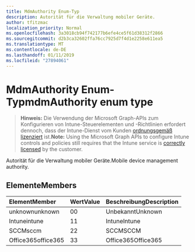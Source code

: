 ```yaml
---
title: MdmAuthority Enum-Typ
description: Autorität für die Verwaltung mobiler Geräte.
author: tfitzmac
localization_priority: Normal
ms.openlocfilehash: 3a3018cb94f742177b6efe4ce5f61d38312f2866
ms.sourcegitcommit: d2b3ca32602ffa76cc7925d7f4d1e2258e611ea5
ms.translationtype: MT
ms.contentlocale: de-DE
ms.lasthandoff: 01/11/2019
ms.locfileid: "27894061"
---
```

# <a name="mdmauthority-enum-type"></a><span data-ttu-id="b53dc-103">MdmAuthority Enum-Typ</span><span class="sxs-lookup"><span data-stu-id="b53dc-103">mdmAuthority enum type</span></span>

> <span data-ttu-id="b53dc-104">**Hinweis:** Die Verwendung der Microsoft Graph-APIs zum Konfigurieren von Intune-Steuerelementen und -Richtlinien erfordert dennoch, dass der Intune-Dienst vom Kunden [ordnungsgemäß lizenziert](https://go.microsoft.com/fwlink/?linkid=839381) ist.</span><span class="sxs-lookup"><span data-stu-id="b53dc-104">**Note:** Using the Microsoft Graph APIs to configure Intune controls and policies still requires that the Intune service is [correctly licensed](https://go.microsoft.com/fwlink/?linkid=839381) by the customer.</span></span>

<span data-ttu-id="b53dc-105">Autorität für die Verwaltung mobiler Geräte.</span><span class="sxs-lookup"><span data-stu-id="b53dc-105">Mobile device management authority.</span></span>
## <a name="members"></a><span data-ttu-id="b53dc-106">Elemente</span><span class="sxs-lookup"><span data-stu-id="b53dc-106">Members</span></span>
|<span data-ttu-id="b53dc-107">Element</span><span class="sxs-lookup"><span data-stu-id="b53dc-107">Member</span></span>|<span data-ttu-id="b53dc-108">Wert</span><span class="sxs-lookup"><span data-stu-id="b53dc-108">Value</span></span>|<span data-ttu-id="b53dc-109">Beschreibung</span><span class="sxs-lookup"><span data-stu-id="b53dc-109">Description</span></span>|
|:---|:---|:---|
|<span data-ttu-id="b53dc-110">unknown</span><span class="sxs-lookup"><span data-stu-id="b53dc-110">unknown</span></span>|<span data-ttu-id="b53dc-111">0</span><span class="sxs-lookup"><span data-stu-id="b53dc-111">0</span></span>|<span data-ttu-id="b53dc-112">Unbekannt</span><span class="sxs-lookup"><span data-stu-id="b53dc-112">Unknown</span></span>|
|<span data-ttu-id="b53dc-113">Intune</span><span class="sxs-lookup"><span data-stu-id="b53dc-113">intune</span></span>|<span data-ttu-id="b53dc-114">1</span><span class="sxs-lookup"><span data-stu-id="b53dc-114">1</span></span>|<span data-ttu-id="b53dc-115">Intune</span><span class="sxs-lookup"><span data-stu-id="b53dc-115">Intune</span></span>|
|<span data-ttu-id="b53dc-116">SCCM</span><span class="sxs-lookup"><span data-stu-id="b53dc-116">sccm</span></span>|<span data-ttu-id="b53dc-117">2</span><span class="sxs-lookup"><span data-stu-id="b53dc-117">2</span></span>|<span data-ttu-id="b53dc-118">SCCM</span><span class="sxs-lookup"><span data-stu-id="b53dc-118">SCCM</span></span>|
|<span data-ttu-id="b53dc-119">Office365</span><span class="sxs-lookup"><span data-stu-id="b53dc-119">office365</span></span>|<span data-ttu-id="b53dc-120">3</span><span class="sxs-lookup"><span data-stu-id="b53dc-120">3</span></span>|<span data-ttu-id="b53dc-121">Office365</span><span class="sxs-lookup"><span data-stu-id="b53dc-121">Office365</span></span>|



